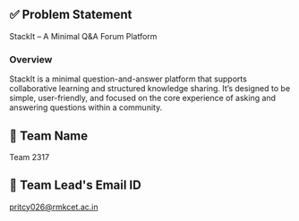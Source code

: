 ## ✅ Problem Statement
StackIt – A Minimal Q&A Forum Platform
### Overview
StackIt is a minimal question-and-answer platform that supports collaborative
learning and structured knowledge sharing. It’s designed to be simple, user-friendly,
and focused on the core experience of asking and answering questions within a
community.

## 👥 Team Name 
Team 2317

## 📧 Team Lead's Email ID
pritcy026@rmkcet.ac.in

